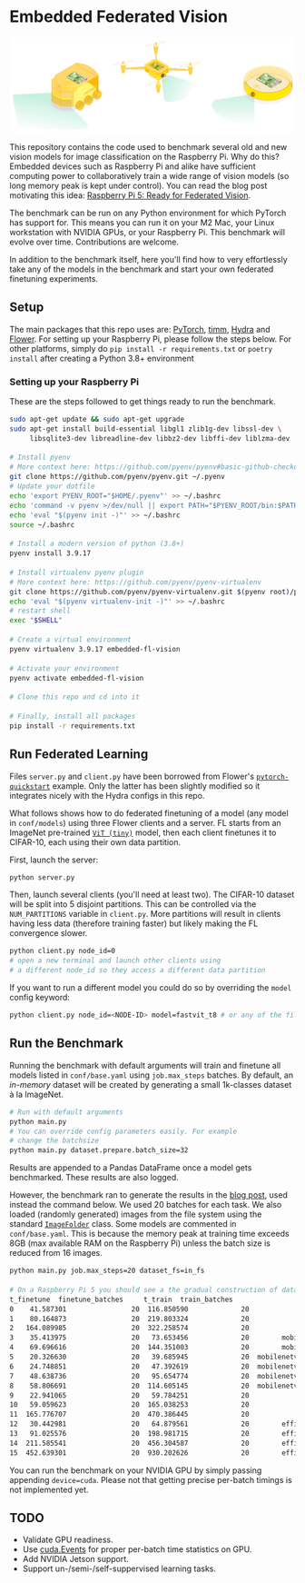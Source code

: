 # Embedded Federated Vision


![embedded-federated-vision diagram](_static/embedded_federated_vision.jpg)

This repository contains the code used to benchmark several old and new vision models for image classification on the Raspberry Pi. Why do this? Embedded devices such as Raspberry Pi and alike have sufficient computing power to collaboratively train a wide range of vision models (so long memory peak is kept under control). You can read the blog post motivating this idea: [Raspberry Pi 5: Ready for Federated Vision](https://flower.dev/blog/2023-12-06-raspberrypi-is-ready-for-fl/).

The benchmark can be run on any Python environment for which PyTorch has support for. This means you can run it on your M2 Mac, your Linux workstation with NVIDIA GPUs, or your Raspberry Pi. This benchmark will evolve over time. Contributions are welcome.

In addition to the benchmark itself, here you'll find how to very effortlessly take any of the models in the benchmark and start your own federated finetuning experiments. 

## Setup

The main packages that this repo uses are: [PyTorch](https://pytorch.org/), [timm](https://github.com/huggingface/pytorch-image-models), [Hydra](https://hydra.cc/) and [Flower](https://flower.dev/).
For setting up your Raspberry Pi, please follow the steps below. For other platforms, simply do `pip install -r requirements.txt` or `poetry install` after creating a Python 3.8+ environment

### Setting up your Raspberry Pi

These are the steps followed to get things ready to run the benchmark.

```bash
sudo apt-get update && sudo apt-get upgrade
sudo apt-get install build-essential libgl1 zlib1g-dev libssl-dev \
     libsqlite3-dev libreadline-dev libbz2-dev libffi-dev liblzma-dev

# Install pyenv
# More context here: https://github.com/pyenv/pyenv#basic-github-checkout
git clone https://github.com/pyenv/pyenv.git ~/.pyenv
# Update your dotfile
echo 'export PYENV_ROOT="$HOME/.pyenv"' >> ~/.bashrc
echo 'command -v pyenv >/dev/null || export PATH="$PYENV_ROOT/bin:$PATH"' >> ~/.bashrc
echo 'eval "$(pyenv init -)"' >> ~/.bashrc
source ~/.bashrc

# Install a modern version of python (3.8+)
pyenv install 3.9.17

# Install virtualenv pyenv plugin
# More context here: https://github.com/pyenv/pyenv-virtualenv
git clone https://github.com/pyenv/pyenv-virtualenv.git $(pyenv root)/plugins/pyenv-virtualenv
echo 'eval "$(pyenv virtualenv-init -)"' >> ~/.bashrc
# restart shell
exec "$SHELL"

# Create a virtual environment
pyenv virtualenv 3.9.17 embedded-fl-vision

# Activate your environment
pyenv activate embedded-fl-vision

# Clone this repo and cd into it

# Finally, install all packages
pip install -r requirements.txt
```

## Run Federated Learning

Files `server.py` and `client.py` have been borrowed from Flower's [`pytorch-quickstart`](https://github.com/adap/flower/tree/main/examples/quickstart-pytorch) example. Only the latter has been slightly modified so it integrates nicely with the Hydra configs in this repo.

What follows shows how to do federated finetuning of a model (any model in `conf/models`) using three Flower clients and a server. FL starts from an ImageNet pre-trained [`ViT (tiny)`](https://huggingface.co/timm/vit_tiny_patch16_224.augreg_in21k) model, then each client finetunes it to CIFAR-10, each using their own data partition. 

First, launch the server:
```bash
python server.py
```

Then, launch several clients (you'll need at least two). The CIFAR-10 dataset will be split into 5 disjoint partitions. This can be controlled via the `NUM_PARTITIONS` variable in `client.py`. More partitions will result in clients having less data (therefore training faster) but likely making the FL convergence slower.

```bash
python client.py node_id=0
# open a new terminal and launch other clients using
# a different node_id so they access a different data partition
```


If you want to run a different model you could do so by overriding the `model` config keyword:

```bash
python client.py node_id=<NODE-ID> model=fastvit_t8 # or any of the filenames in conf/model
```


## Run the Benchmark

Running the benchmark with default arguments will train and finetune all models listed in `conf/base.yaml` using `job.max_steps` batches. By default, an _in-memory_ dataset will be created by generating a small 1k-classes dataset à la ImageNet.

```bash
# Run with default arguments
python main.py
# You can override config parameters easily. For example
# change the batchsize
python main.py dataset.prepare.batch_size=32 
```
Results are appended to a Pandas DataFrame once a model gets benchmarked. These results are also logged.

However, the benchmark ran to generate the results in the [blog post](https://flower.dev/blog/2023-12-06-raspberrypi-is-ready-for-fl/), used instead the command below. We used 20 batches for each task. We also loaded (randomly generated) images from the file system using the standard [`ImageFolder`](https://pytorch.org/vision/stable/generated/torchvision.datasets.ImageFolder.html) class. Some models are commented in `conf/base.yaml`. This is because the memory peak at training time exceeds 8GB (max available RAM on the Raspberry Pi) unless the batch size is reduced from 16 images.

```bash
python main.py job.max_steps=20 dataset_fs=in_fs

# On a Raspberry Pi 5 you should see a the gradual construction of dataframe similar to this
t_finetune  finetune_batches     t_train  train_batches                  model  num_classes  num_images    input_shape  parameters  gmacs   top1   top5
0    41.587301                20  116.850590             20               resnet18         1000        1000  [3, 224, 224]        11.7   1.80  69.76  89.07
1    80.164873                20  219.803324             20               resnet34         1000        1000  [3, 224, 224]        21.8   3.68  73.31  91.42
2   164.089985                20  322.258574             20               resnet50         1000        1000  [3, 224, 224]        35.6   4.10  78.05  93.78
3    35.413975                20   73.653456             20        mobilenetv2_050         1000        1000  [3, 224, 224]         2.0   0.10  65.95  86.08
4    69.696616                20  144.351003             20        mobilenetv2_100         1000        1000  [3, 224, 224]         6.1   0.60  72.97  91.02
5    20.326630                20   39.685945             20  mobilenetv3_small_075         1000        1000  [3, 224, 224]         2.0   0.04  65.40    NaN
6    24.748851                20   47.392619             20  mobilenetv3_small_100         1000        1000  [3, 224, 224]         2.5   0.06  67.40    NaN
7    48.638736                20   95.654774             20  mobilenetv3_large_075         1000        1000  [3, 224, 224]         4.0   0.12  73.30    NaN
8    58.806691                20  114.605145             20  mobilenetv3_large_100         1000        1000  [3, 224, 224]         5.5   0.20  75.20    NaN
9    22.941065                20   59.784251             20               vit_tiny         1000        1000  [3, 224, 224]         5.7   1.10  75.46  92.84
10   59.059623                20  165.038253             20              vit_small         1000        1000  [3, 224, 224]        21.7   4.30  78.85  94.29
11  165.776707                20  470.386445             20               vit_base         1000        1000  [3, 224, 224]        85.8  16.90  79.15  94.09
12   30.442981                20   64.879561             20        efficientvit_b0         1000        1000  [3, 224, 224]         3.4   0.10    NaN    NaN
13   91.025576                20  198.981715             20        efficientvit_b1         1000        1000  [3, 224, 224]         9.1   0.50  79.39  94.35
14  211.585541                20  456.304587             20        efficientvit_b2         1000        1000  [3, 224, 224]        24.3   1.60  82.10  95.78
15  452.639301                20  930.202626             20        efficientvit_b3         1000        1000  [3, 224, 224]        48.6   4.00  83.47  96.36
```

You can run the benchmark on your NVIDIA GPU by simply passing appending `device=cuda`. Please not that getting precise per-batch timings is not implemented yet.


## TODO

- Validate GPU readiness.
- Use [cuda.Events](https://pytorch.org/docs/stable/generated/torch.cuda.Event.html) for proper per-batch time statistics on GPU.
- Add NVIDIA Jetson support.
- Support un-/semi-/self-suppervised learning tasks.

